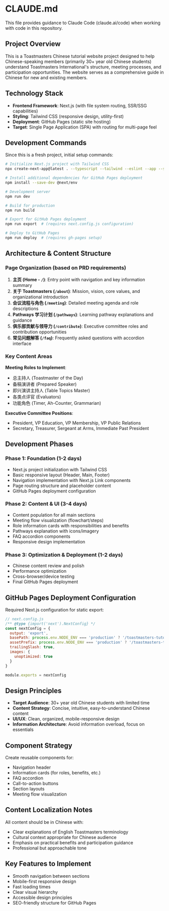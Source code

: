 # CLAUDE.md

This file provides guidance to Claude Code (claude.ai/code) when working with code in this repository.

## Project Overview

This is a Toastmasters Chinese tutorial website project designed to help Chinese-speaking members (primarily 30+ year old Chinese students) understand Toastmasters International's structure, meeting processes, and participation opportunities. The website serves as a comprehensive guide in Chinese for new and existing members.

## Technology Stack

- **Frontend Framework**: Next.js (with file system routing, SSR/SSG capabilities)
- **Styling**: Tailwind CSS (responsive design, utility-first)
- **Deployment**: GitHub Pages (static site hosting)
- **Target**: Single Page Application (SPA) with routing for multi-page feel

## Development Commands

Since this is a fresh project, initial setup commands:

```bash
# Initialize Next.js project with Tailwind CSS
npx create-next-app@latest . --typescript --tailwind --eslint --app --src-dir --import-alias "@/*"

# Install additional dependencies for GitHub Pages deployment
npm install --save-dev @next/env

# Development server
npm run dev

# Build for production
npm run build

# Export for GitHub Pages deployment
npm run export  # (requires next.config.js configuration)

# Deploy to GitHub Pages
npm run deploy  # (requires gh-pages setup)
```

## Architecture & Content Structure

### Page Organization (based on PRD requirements)

1. **主页 (Home - `/`)**: Entry point with navigation and key information summary
2. **关于 Toastmasters (`/about`)**: Mission, vision, core values, and organizational introduction
3. **会议流程与角色 (`/meeting`)**: Detailed meeting agenda and role descriptions
4. **Pathways 学习计划 (`/pathways`)**: Learning pathway explanations and guidance
5. **俱乐部贡献与领导力 (`/contribute`)**: Executive committee roles and contribution opportunities
6. **常见问题解答 (`/faq`)**: Frequently asked questions with accordion interface

### Key Content Areas

**Meeting Roles to Implement**:
- 总主持人 (Toastmaster of the Day)
- 备稿演讲者 (Prepared Speaker) 
- 即兴演讲主持人 (Table Topics Master)
- 各类点评官 (Evaluators)
- 功能角色 (Timer, Ah-Counter, Grammarian)

**Executive Committee Positions**:
- President, VP Education, VP Membership, VP Public Relations
- Secretary, Treasurer, Sergeant at Arms, Immediate Past President

## Development Phases

### Phase 1: Foundation (1-2 days)
- Next.js project initialization with Tailwind CSS
- Basic responsive layout (Header, Main, Footer)
- Navigation implementation with Next.js Link components
- Page routing structure and placeholder content
- GitHub Pages deployment configuration

### Phase 2: Content & UI (3-4 days)
- Content population for all main sections
- Meeting flow visualization (flowchart/steps)
- Role information cards with responsibilities and benefits
- Pathways explanation with icons/imagery
- FAQ accordion components
- Responsive design implementation

### Phase 3: Optimization & Deployment (1-2 days)
- Chinese content review and polish
- Performance optimization
- Cross-browser/device testing
- Final GitHub Pages deployment

## GitHub Pages Deployment Configuration

Required Next.js configuration for static export:

```javascript
// next.config.js
/** @type {import('next').NextConfig} */
const nextConfig = {
  output: 'export',
  basePath: process.env.NODE_ENV === 'production' ? '/toastmasters-tutorial' : '',
  assetPrefix: process.env.NODE_ENV === 'production' ? '/toastmasters-tutorial/' : '',
  trailingSlash: true,
  images: {
    unoptimized: true
  }
}

module.exports = nextConfig
```

## Design Principles

- **Target Audience**: 30+ year old Chinese students with limited time
- **Content Strategy**: Concise, intuitive, easy-to-understand Chinese content
- **UI/UX**: Clean, organized, mobile-responsive design
- **Information Architecture**: Avoid information overload, focus on essentials

## Component Strategy

Create reusable components for:
- Navigation header
- Information cards (for roles, benefits, etc.)
- FAQ accordion
- Call-to-action buttons
- Section layouts
- Meeting flow visualization

## Content Localization Notes

All content should be in Chinese with:
- Clear explanations of English Toastmasters terminology
- Cultural context appropriate for Chinese audience
- Emphasis on practical benefits and participation guidance
- Professional but approachable tone

## Key Features to Implement

- Smooth navigation between sections
- Mobile-first responsive design
- Fast loading times
- Clear visual hierarchy
- Accessible design principles
- SEO-friendly structure for GitHub Pages